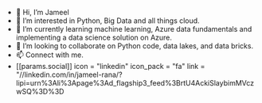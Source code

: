 - 👋 Hi, I’m Jameel
- 👀 I’m interested in Python, Big Data and all things cloud. 
- 🌱 I’m currently learning machine learning, Azure data fundamentals and implementing a data science solution on Azure. 
- 💞️ I’m looking to collaborate on Python code, data lakes, and data bricks. 
- 📫 Connect with me.
-  [[params.social]]
    icon = "linkedin"
    icon_pack = "fa"
    link = "//linkedin.com/in/jameel-rana/?lipi=urn%3Ali%3Apage%3Ad_flagship3_feed%3BrtU4AckiSlaybimMVczwSQ%3D%3D

<!---
jameel1k/jameel1k is a ✨ special ✨ repository because its `README.md` (this file) appears on your GitHub profile.
You can click the Preview link to take a look at your changes.
--->
